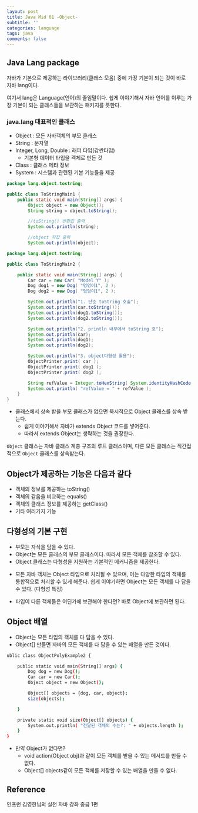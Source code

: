 ```yaml
---
layout: post
title: Java Mid 01 -Object-
subtitle: ''
categories: language
tags: java
comments: false
---
```


## Java Lang package

자바가 기본으로 제공하는 라이브러리(클래스 모음) 중에 가장 기본이 되는 것이 바로 자바 lang이다.

여기서 lang은 Language(언어)의 줄임말이다. 쉽게 이야기해서 자바 언어를 이루는 가장 기본이 되는 클래스들을 보관하는 패키지를 뜻한다.

### java.lang 대표적인 클래스

- Object : 모든 자바객체의 부모 클래스
- String : 문자열
- Integer, Long, Double : 래퍼 타입(감싼타입)
    - 기본형 데이터 타입을 객체로 만든 것
- Class : 클래스 메타 정보
- System : 시스템과 관련된 기본 기능들을 제공

```java
package lang.object.tostring;

public class ToStringMain1 {
    public static void main(String[] args) {
        Object object = new Object();
        String string = object.toString();

        //toString() 반환값 출력
        System.out.println(string);

        //object 직접 출력
        System.out.println(object);
```

```java
package lang.object.tostring;

public class ToStringMain2 {

    public static void main(String[] args) {
        Car car = new Car( "Model Y" );
        Dog dog1 = new Dog( "멍멍이1", 2 );
        Dog dog2 = new Dog( "멍멍이1", 2 );

        System.out.println("1. 단순 toString 호출");
        System.out.println(car.toString());
        System.out.println(dog1.toString());
        System.out.println(dog2.toString());

        System.out.println("2. println 내부에서 toString 호");
        System.out.println(car);
        System.out.println(dog1);
        System.out.println(dog2);

        System.out.println("3. object다형성 활용");
        ObjectPrinter.print( car );
        ObjectPrinter.print( dog1 );
        ObjectPrinter.print( dog2 );

        String refValue = Integer.toHexString( System.identityHashCode( dog1 ) );
        System.out.println( "refValue = " + refValue );
    }
}
```

- 클래스에서 상속 받을 부모 클래스가 없으면 묵시적으로 Object 클래스를 상속 받는다.
    - 쉽게 이야기해서 자바가 extends Object 코드를 넣어준다.
    - 따라서 extends Object는 생략하는 것을 권장한다.

 `Object` 클래스는 자바 클래스 계층 구조의 루트 클래스이며, 다른 모든 클래스는 직간접적으로 `Object` 클래스를 상속받는다.

## Object가 제공하는 기능은 다음과 같다

- 객체의 정보를 제공하는 toString()
- 객체의 같음을 비교하는 equals()
- 객체의 클래스 정보를 제공하는 getClass()
- 기타 여러가지 기능

## 다형성의 기본 구현

- 부모는 자식을 담을 수 있다.
- Object는 모든 클래스의 부모 클래스이다. 따라서 모든 객체를 참조할 수 있다.
- Object 클래스는 다형성을 지원하는 기본적인 메커니즘을 제공한다.

* 모든 자바 객체는 Object 타입으로 처리될 수 있으며, 이는 다양한 타입의 객체를 통합적으로 처리할 수 있게 해준다. 쉽게 이야기하면 Object는 모든 객체를 다 담을 수 있다. (다형성 특징)

- 타입이 다른 객체들은 어딘가에 보관해야 한다면? 바로 Object에 보관하면 된다.

## Object 배열

- Object는 모든 타입의 객체를 다 담을 수 있다.
- Object[] 만들면 자바의 모든 객체를 다 담을 수 있는 배열을 만든 것이다.

```bash
ublic class ObjectPolyExample2 {

    public static void main(String[] args) {
        Dog dog = new Dog();
        Car car = new Car();
        Object object = new Object();

        Object[] objects = {dog, car, object};
        size(objects);

    }

    private static void size(Object[] objects) {
        System.out.println( "전달된 객체의 수는?: " + objects.length );
    }
}
```

- 만약 Object가 없다면?
    - void action(Object obj)과 같이 모든 객체를 받을 수 있는 메서드를 만들 수 없다.
    - Object[] objects같이 모든 객체를 저장할 수 있는 배열을 만들 수 없다.

## Reference

인프런 김영한님의 실전 자바 강좌 중급 1편